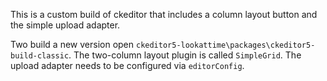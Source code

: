 This is a custom build of ckeditor that includes a column layout button and the simple upload adapter.

Two build a new version open `ckeditor5-lookattime\packages\ckeditor5-build-classic`.
The two-column layout plugin is called `SimpleGrid`.
The upload adapter needs to be configured via `editorConfig`.
